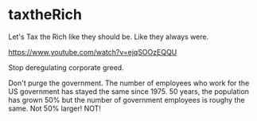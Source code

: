 # taxtheRich
Let's Tax the Rich like they should be. Like they always were. 

https://www.youtube.com/watch?v=ejqSOOzEQQU

Stop deregulating corporate greed.

Don't purge the government. The number of employees who work for the US government has stayed the same since 1975. 50 years, the population has grown 50% but the number of government employees is roughy the same. Not 50% larger! NOT!


